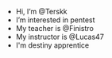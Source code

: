 -  Hi, I’m @Terskk
- I’m interested in pentest
- My teacher is @Finistro 
- My instructor is @Lucas47
- I'm destiny apprentice
